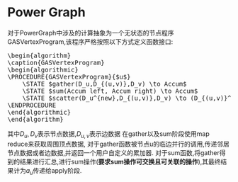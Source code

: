# Power Graph
对于PowerGraph中涉及的计算抽象为一个无状态的节点程序GASVertexProgram,该程序严格按照以下方式定义函数接口:

<pre class="pseudocode">
\begin{algorithm}
\caption{GASVertexProgram}
\begin{algorithmic}
\PROCEDURE{GASVertexProgram}{$u$}
    \STATE $gather(D_u,D_{(u,v)},D_v) \to Accum$
    \STATE $sum(Accum left, Accum right) \to Accum$
    \STATE $scatter(D_u^{new},D_{(u,v)},D_v) \to (D_{(u,v)}^{new},Accum)$
\ENDPROCEDURE
\end{algorithmic}
\end{algorithm}
</pre>

其中$D_u,D_v$表示节点数据,$D_{u,v}$表示边数据
在gather以及sum阶段使用map reduce来获取周围顶点数据,
对于gather函数被节点u的临边并行的调用,传递邻居节点数据或者边数据,并返回一个用户自定义的累加器.
对于sum函数,将gather得到的结果进行汇总,进行sum操作(**要求sum操作可交换且可关联的操作**),其最终结果计为$a_u$传递给apply阶段.